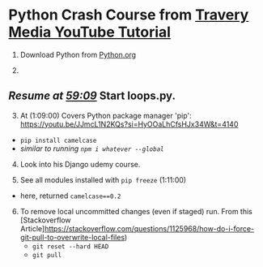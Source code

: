 # Python Crash Course from [Travery Media YouTube Tutorial](https://www.youtube.com/watch?v=JJmcL1N2KQs&t=1111s)

1. Download Python from [Python.org](https://www.python.org/)

2.

## _Resume at [59:09](https://youtu.be/JJmcL1N2KQs?si=8Wzh4dnsltXJ-k22&t=3549)_ Start **loops.py**.

3.  At (1:09:00) Covers Python package manager 'pip': https://youtu.be/JJmcL1N2KQs?si=HyOOaLhCfsHJx34W&t=4140

- `pip install camelcase`
- _similar to running `npm i whatever --global`_

4.  Look into his Django udemy course.

5.  See all modules installed with `pip freeze` (1:11:00)

- here, returned `camelcase==0.2`

6. To remove local uncommitted changes (even if staged) run. From this [Stackoverflow Article]https://stackoverflow.com/questions/1125968/how-do-i-force-git-pull-to-overwrite-local-files)
   - `git reset --hard HEAD`
   - `git pull`
